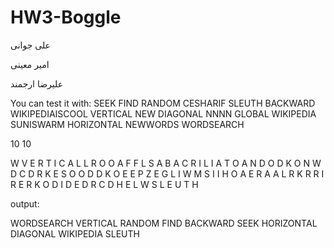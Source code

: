 # HW3-Boggle

علی جوانی

امیر معینی

علیرضا ارجمند

You can test it with:
SEEK FIND RANDOM CESHARIF SLEUTH BACKWARD WIKIPEDIAISCOOL VERTICAL NEW DIAGONAL NNNN GLOBAL WIKIPEDIA SUNISWARM HORIZONTAL NEWWORDS WORDSEARCH

10 10

W V E R T I C A L L
R O O A F F L S A B
A C R I L I A T O A
N D O D K O N W D C
D R K E S O O D D K
O E E P Z E G L I W
M S I I H O A E R A
A L R K R R I R E R
K O D I D E D R C D
H E L W S L E U T H

output:

WORDSEARCH
VERTICAL
RANDOM
FIND
BACKWARD
SEEK
HORIZONTAL
DIAGONAL
WIKIPEDIA
SLEUTH
